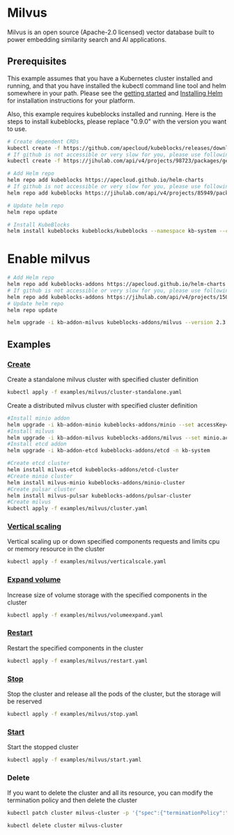# Milvus

Milvus is an open source (Apache-2.0 licensed) vector database built to power embedding similarity search and AI applications.

## Prerequisites

This example assumes that you have a Kubernetes cluster installed and running, and that you have installed the kubectl command line tool and helm somewhere in your path. Please see the [getting started](https://kubernetes.io/docs/setup/)  and [Installing Helm](https://helm.sh/docs/intro/install/) for installation instructions for your platform.

Also, this example requires kubeblocks installed and running. Here is the steps to install kubeblocks, please replace "0.9.0" with the version you want to use.
```bash
# Create dependent CRDs
kubectl create -f https://github.com/apecloud/kubeblocks/releases/download/v0.9.0/kubeblocks_crds.yaml
# If github is not accessible or very slow for you, please use following command instead
kubectl create -f https://jihulab.com/api/v4/projects/98723/packages/generic/kubeblocks/v0.9.0/kubeblocks_crds.yaml

# Add Helm repo 
helm repo add kubeblocks https://apecloud.github.io/helm-charts
# If github is not accessible or very slow for you, please use following repo instead
helm repo add kubeblocks https://jihulab.com/api/v4/projects/85949/packages/helm/stable

# Update helm repo
helm repo update

# Install KubeBlocks
helm install kubeblocks kubeblocks/kubeblocks --namespace kb-system --create-namespace --version="0.9.0"
```
# Enable milvus
```bash
# Add Helm repo 
helm repo add kubeblocks-addons https://apecloud.github.io/helm-charts
# If github is not accessible or very slow for you, please use following repo instead
helm repo add kubeblocks-addons https://jihulab.com/api/v4/projects/150246/packages/helm/stable
# Update helm repo
helm repo update

helm upgrade -i kb-addon-milvus kubeblocks-addons/milvus --version 2.3.2 -n kb-system 
``` 

## Examples

### [Create](cluster.yaml) 
Create a standalone milvus cluster with specified cluster definition 
```bash
kubectl apply -f examples/milvus/cluster-standalone.yaml
```
Create a distributed milvus cluster with specified cluster definition
```bash
#Install minio addon
helm upgrade -i kb-addon-minio kubeblocks-addons/minio --set accessKey=minioadmin,secretKey=minioadmin,serviceAccount.create=false -n kb-system 
#Install milvus
helm upgrade -i kb-addon-milvus kubeblocks-addons/milvus --set minio.accessKey=minioadmin,minio.secretKey=minioadmin -n kb-system 
#Install etcd addon 
helm upgrade -i kb-addon-etcd kubeblocks-addons/etcd -n kb-system  

#Create etcd cluster
helm install milvus-etcd kubeblocks-addons/etcd-cluster
#Create minio cluster
helm install milvus-minio kubeblocks-addons/minio-cluster
#Create pulsar cluster
helm install milvus-pulsar kubeblocks-addons/pulsar-cluster
#Create milvus
kubectl apply -f examples/milvus/cluster.yaml
```

### [Vertical scaling](verticalscale.yaml)
Vertical scaling up or down specified components requests and limits cpu or memory resource in the cluster
```bash
kubectl apply -f examples/milvus/verticalscale.yaml
```

### [Expand volume](volumeexpand.yaml)
Increase size of volume storage with the specified components in the cluster
```bash
kubectl apply -f examples/milvus/volumeexpand.yaml
```

### [Restart](restart.yaml)
Restart the specified components in the cluster
```bash
kubectl apply -f examples/milvus/restart.yaml
```

### [Stop](stop.yaml)
Stop the cluster and release all the pods of the cluster, but the storage will be reserved
```bash
kubectl apply -f examples/milvus/stop.yaml
```

### [Start](start.yaml)
Start the stopped cluster
```bash
kubectl apply -f examples/milvus/start.yaml
```

### Delete
If you want to delete the cluster and all its resource, you can modify the termination policy and then delete the cluster
```bash
kubectl patch cluster milvus-cluster -p '{"spec":{"terminationPolicy":"WipeOut"}}' --type="merge"

kubectl delete cluster milvus-cluster
```
